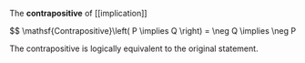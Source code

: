 The **contrapositive** of [[implication]] 


$$
\mathsf{Contrapositive}\left( P \implies Q \right) = \neg Q \implies \neg P


The contrapositive is logically equivalent to the original statement.